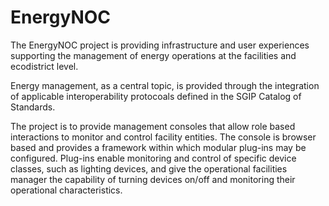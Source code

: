 
EnergyNOC
=========

The EnergyNOC project is providing infrastructure and user experiences
supporting the management of energy operations at the facilities and
ecodistrict level.

Energy management, as a central topic, is provided through the
integration of applicable interoperability protocoals defined in the
SGIP Catalog of Standards.

The project is to provide management consoles that allow role based
interactions to monitor and control facility entities. The console is
browser based and provides a framework within which modular plug-ins
may be configured. Plug-ins enable monitoring and control of specific
device classes, such as lighting devices, and give the operational
facilities manager the capability of turning devices on/off and
monitoring their operational characteristics.
